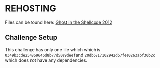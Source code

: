 # REHOSTING

Files can be found here: [Ghost in the Shellcode 2012](https://shell-storm.org/repo/CTF/GITS-2012/Crypto/250%20pts/)

## Challenge Setup
This challenge has only one file which which is `0349b3cde254869646d8b77d5089deef`and `20db5817102942d57fee0263abf30b2c` which does not have any dependencies.
